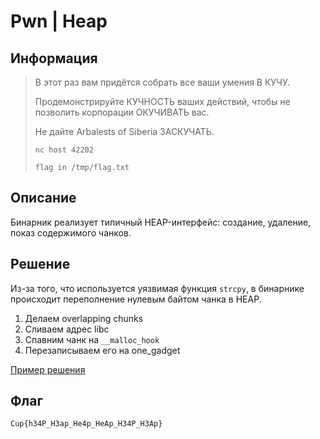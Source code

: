 # Pwn | Heap

## Информация

> В этот раз вам придётся собрать все ваши умения В КУЧУ.
> 
> Продемонстрируйте КУЧНОСТЬ ваших действий, чтобы не позволить корпорации ОКУЧИВАТЬ вас.
> 
> Не дайте Arbalests of Siberia ЗАСКУЧАТЬ.
> 
> `nc host 42202`
> 
> `flag in /tmp/flag.txt`


## Описание

Бинарник реализует типичный HEAP-интерфейс: создание, удаление, показ содержимого чанков.


## Решение

Из-за того, что используется уязвимая функция `strcpy`, в бинарнике происходит переполнение нулевым байтом чанка в HEAP.

1. Делаем overlapping chunks
2. Сливаем адрес libc
3. Спавним чанк на `__malloc_hook`
4. Перезаписываем его на one_gadget

[Пример решения](exploit.py)


## Флаг

`Cup{h34P_H3ap_He4p_HeAp_H34P_H3Ap}`

